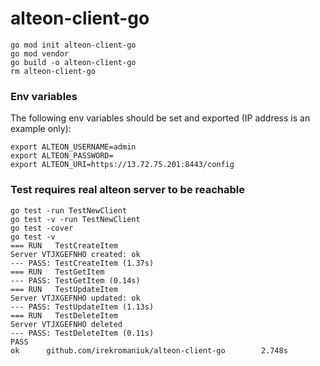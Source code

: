 # alteon-client-go

```
go mod init alteon-client-go
go mod vendor
go build -o alteon-client-go 
rm alteon-client-go
```

### Env variables

The following env variables should be set and exported (IP address is an example only):

```
export ALTEON_USERNAME=admin
export ALTEON_PASSWORD=
export ALTEON_URI=https://13.72.75.201:8443/config
```

### Test requires real alteon server to be reachable

```
go test -run TestNewClient
go test -v -run TestNewClient
go test -cover
go test -v
=== RUN   TestCreateItem
Server VTJXGEFNHO created: ok
--- PASS: TestCreateItem (1.37s)
=== RUN   TestGetItem
--- PASS: TestGetItem (0.14s)
=== RUN   TestUpdateItem
Server VTJXGEFNHO updated: ok
--- PASS: TestUpdateItem (1.13s)
=== RUN   TestDeleteItem
Server VTJXGEFNHO deleted
--- PASS: TestDeleteItem (0.11s)
PASS
ok      github.com/irekromaniuk/alteon-client-go        2.748s
```